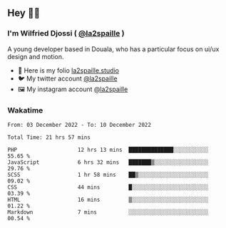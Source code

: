 ## Hey 👋🏾
### I'm Wilfried Djossi ( <a href="https://twitter.com/la2spaille/" target="_blank">@la2spaille</a> )
A young developer based in Douala, who has a particular focus on ui/ux design and motion.

- 🎨 Here is my folio [la2spaille.studio](https://la2spaille.studio/)
- 🐦 My twitter account [@la2spaille](https://twitter.com/la2spaille/)
- 🖼 My instagram account [@la2spaille](https://www.instagram.com/la2spaille/)

### Wakatime
<!--START_SECTION:waka-->

```text
From: 03 December 2022 - To: 10 December 2022

Total Time: 21 hrs 57 mins

PHP                   12 hrs 13 mins  ██████████████░░░░░░░░░░░   55.65 %
JavaScript            6 hrs 32 mins   ███████▒░░░░░░░░░░░░░░░░░   29.76 %
SCSS                  1 hr 58 mins    ██▒░░░░░░░░░░░░░░░░░░░░░░   09.02 %
CSS                   44 mins         █░░░░░░░░░░░░░░░░░░░░░░░░   03.39 %
HTML                  16 mins         ▒░░░░░░░░░░░░░░░░░░░░░░░░   01.22 %
Markdown              7 mins          ░░░░░░░░░░░░░░░░░░░░░░░░░   00.54 %
```

<!--END_SECTION:waka-->
<!--
**la2spaille/la2spaille** is a ✨ _special_ ✨ repository because its `README.md` (this file) appears on your GitHub profile.

Here are some ideas to get you started:

- 🔭 I’m currently working on ...
- 🌱 I’m currently learning ...
- 👯 I’m looking to collaborate on ...
- 🤔 I’m looking for help with ...
- 💬 Ask me about ...
- 📫 How to reach me: ...
- 😄 Pronouns: ...
- ⚡ Fun fact: ...
-->
